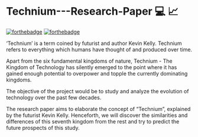 # Technium---Research-Paper :computer: :chart_with_upwards_trend:

[![forthebadge](https://forthebadge.com/images/badges/built-with-love.svg)](https://forthebadge.com) [![forthebadge](https://forthebadge.com/images/badges/built-with-science.svg)](https://forthebadge.com)

‘Technium’ is a term coined by futurist and author Kevin Kelly. Technium refers to everything which humans have thought of and produced over time.

Apart from the six fundamental kingdoms of nature, Technium - The Kingdom of Technology has silently emerged to the point where it has gained enough potential to overpower and topple the currently dominating kingdoms.

The objective of the project would be to study and analyze the evolution of technology over the past few decades.

The research paper aims to elaborate the concept of “Technium”, explained by the futurist Kevin Kelly. Henceforth, we will discover the similarities and differences of this seventh kingdom from the rest and try to predict the future prospects of this study.
